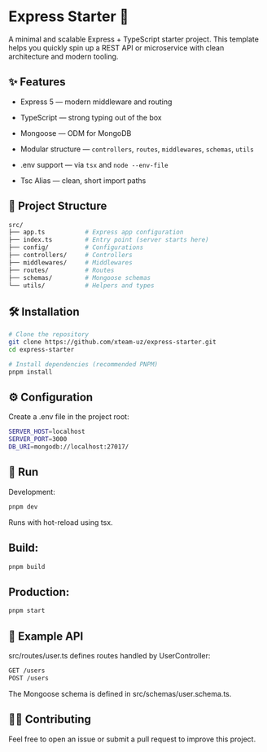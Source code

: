 # Express Starter 🚀

A minimal and scalable Express + TypeScript starter project. This template helps you quickly spin up a REST API or microservice with clean architecture and modern tooling.

## ✨ Features

- Express 5 — modern middleware and routing

- TypeScript — strong typing out of the box

- Mongoose — ODM for MongoDB

- Modular structure — `controllers`, `routes`, `middlewares`, `schemas`, `utils`

- .env support — via `tsx` and `node --env-file`

- Tsc Alias — clean, short import paths

## 📂 Project Structure

```bash
src/
├── app.ts           # Express app configuration
├── index.ts         # Entry point (server starts here)
├── config/          # Configurations
├── controllers/     # Controllers
├── middlewares/     # Middlewares
├── routes/          # Routes
├── schemas/         # Mongoose schemas
└── utils/           # Helpers and types
```

## 🛠️ Installation
```bash
# Clone the repository
git clone https://github.com/xteam-uz/express-starter.git
cd express-starter

# Install dependencies (recommended PNPM)
pnpm install
```

## ⚙️ Configuration

Create a .env file in the project root:
```bash
SERVER_HOST=localhost
SERVER_PORT=3000
DB_URI=mongodb://localhost:27017/
```

## 🚀 Run

Development:
```bash
pnpm dev
```
Runs with hot-reload using tsx.

## Build:
```bash
pnpm build
```

## Production:
```bash
pnpm start
```

## 📡 Example API

src/routes/user.ts defines routes handled by UserController:
```bash
GET /users
POST /users
```
The Mongoose schema is defined in src/schemas/user.schema.ts.

## 🧑‍💻 Contributing

Feel free to open an issue or submit a pull request to improve this project.

